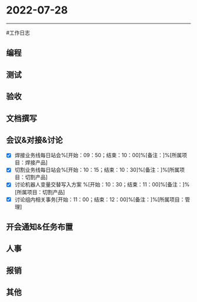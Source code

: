 # 2022-07-28 

---

#工作日志

## 编程



## 测试



## 验收 



## 文档撰写 



## 会议&对接&讨论
- [x] 焊接业务线每日站会%[开始：09：50；结束：10：00]%[备注：]%[所属项目：焊接产品]
- [x] 切割业务线每日站会%[开始：10：15；结束：10：30]%[备注：]%[所属项目：切割产品]
- [x] 讨论机器人变量交替写入方案 %[开始：10：30；结束：11：00]%[备注：]%[所属项目：切割产品]
- [x] 讨论组内相关事务[开始：11：00；结束：12：00]%[备注：]%[所属项目：管理]

## 开会通知&任务布置



## 人事



## 报销



## 其他



